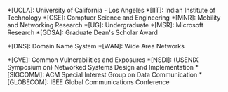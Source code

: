 
*[UCLA]:            University of California - Los Angeles
*[IIT]:             Indian Institute of Technology
*[CSE]:             Comptuer Science and Engineering
*[MNR]:             Mobility and Networking Research
*[UG]:              Undergraduate
*[MSR]:             Microsoft Research
*[GDSA]:            Graduate Dean's Scholar Award

*[DNS]:             Domain Name System
*[WAN]:             Wide Area Networks


*[CVE]:             Common Vulnerabilities and Exposures
*[NSDI]:            (USENIX Symposium on) Networked Systems Design and Implementation
*[SIGCOMM]:         ACM Special Interest Group on Data Communication
*[GLOBECOM]:        IEEE Global Communications Conference
